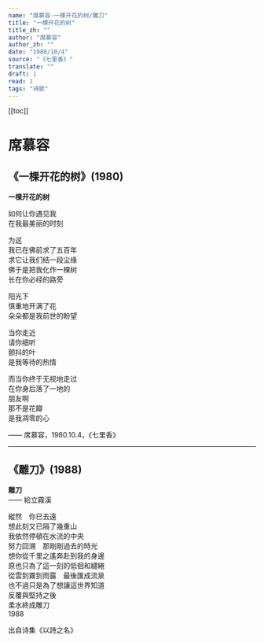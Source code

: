 ```yaml
---
name: "席慕容-一棵开花的树/雕刀"
title: "一棵开花的树"
title_zh: ""
author: "席慕容"
author_zh: ""
date: "1980/10/4"
source: "《七里香》"
translate: ""
draft: 1
read: 1
tags: "诗歌"
---
```


[[toc]]

# 席慕容

## 《一棵开花的树》(1980)

**一棵开花的树**  

如何让你遇见我  
在我最美丽的时刻  

为这  
我已在佛前求了五百年  
求它让我们结一段尘缘  
佛于是把我化作一棵树  
长在你必经的路旁  

阳光下  
慎重地开满了花  
朵朵都是我前世的盼望  

当你走近  
请你细听  
颤抖的叶  
是我等待的热情  

而当你终于无视地走过  
在你身后落了一地的  
朋友啊  
那不是花瓣  
是我凋零的心  

—— 席慕容，1980.10.4，《七里香》  

---

## 《雕刀》(1988)

**雕刀**  
—— 給立霧溪  

縱然　你已去遠  
想此刻又已隔了幾重山  
我依然停頓在水流的中央  
努力回溯　那剛剛過去的時光  
想你從千里之遙奔赴到我的身邊  
原也只為了這一刻的低徊和繾綣  
從雲到霧到雨露　最後匯成流泉  
也不過只是為了想讓這世界知道  
反覆與堅持之後  
柔水終成雕刀  
1988  

出自诗集《以詩之名》  
